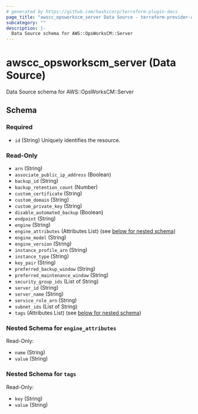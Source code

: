 ```yaml
---
# generated by https://github.com/hashicorp/terraform-plugin-docs
page_title: "awscc_opsworkscm_server Data Source - terraform-provider-awscc"
subcategory: ""
description: |-
  Data Source schema for AWS::OpsWorksCM::Server
---
```


# awscc_opsworkscm_server (Data Source)

Data Source schema for AWS::OpsWorksCM::Server



<!-- schema generated by tfplugindocs -->
## Schema

### Required

- `id` (String) Uniquely identifies the resource.

### Read-Only

- `arn` (String)
- `associate_public_ip_address` (Boolean)
- `backup_id` (String)
- `backup_retention_count` (Number)
- `custom_certificate` (String)
- `custom_domain` (String)
- `custom_private_key` (String)
- `disable_automated_backup` (Boolean)
- `endpoint` (String)
- `engine` (String)
- `engine_attributes` (Attributes List) (see [below for nested schema](#nestedatt--engine_attributes))
- `engine_model` (String)
- `engine_version` (String)
- `instance_profile_arn` (String)
- `instance_type` (String)
- `key_pair` (String)
- `preferred_backup_window` (String)
- `preferred_maintenance_window` (String)
- `security_group_ids` (List of String)
- `server_id` (String)
- `server_name` (String)
- `service_role_arn` (String)
- `subnet_ids` (List of String)
- `tags` (Attributes List) (see [below for nested schema](#nestedatt--tags))

<a id="nestedatt--engine_attributes"></a>
### Nested Schema for `engine_attributes`

Read-Only:

- `name` (String)
- `value` (String)


<a id="nestedatt--tags"></a>
### Nested Schema for `tags`

Read-Only:

- `key` (String)
- `value` (String)
